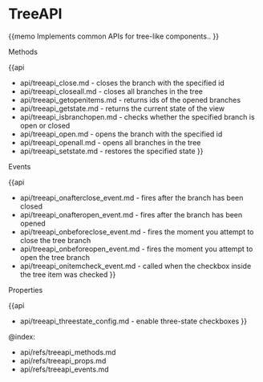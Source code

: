 TreeAPI 
=============

{{memo Implements common APIs for tree-like components.. }}



<div class='h2'>Methods</div>

{{api
- api/treeapi_close.md - closes the branch with the specified id
- api/treeapi_closeall.md - closes all branches in the tree
- api/treeapi_getopenitems.md - returns ids of the opened branches
- api/treeapi_getstate.md - returns the current state of the view
- api/treeapi_isbranchopen.md - checks whether the specified branch is open or closed
- api/treeapi_open.md - opens the branch with the specified id
- api/treeapi_openall.md - opens all branches in the tree
- api/treeapi_setstate.md - restores the specified state
}}


<div class='h2'>Events</div>


{{api
- api/treeapi_onafterclose_event.md - fires after the branch has been closed
- api/treeapi_onafteropen_event.md - fires after the branch has been opened
- api/treeapi_onbeforeclose_event.md - fires the moment you attempt to close the tree branch
- api/treeapi_onbeforeopen_event.md - fires the moment you attempt to open the tree branch
- api/treeapi_onitemcheck_event.md - called when the checkbox inside the tree item was checked
}}


<div class='h2'>Properties</div>

{{api
- api/treeapi_threestate_config.md - enable three-state checkboxes
}}





@index:
- api/refs/treeapi_methods.md
- api/refs/treeapi_props.md
- api/refs/treeapi_events.md

